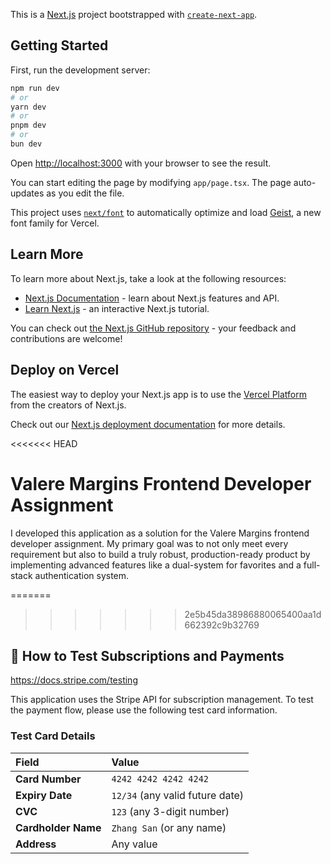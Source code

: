 This is a [Next.js](https://nextjs.org) project bootstrapped with [`create-next-app`](https://nextjs.org/docs/app/api-reference/cli/create-next-app).

## Getting Started

First, run the development server:

```bash
npm run dev
# or
yarn dev
# or
pnpm dev
# or
bun dev
```

Open [http://localhost:3000](http://localhost:3000) with your browser to see the result.

You can start editing the page by modifying `app/page.tsx`. The page auto-updates as you edit the file.

This project uses [`next/font`](https://nextjs.org/docs/app/building-your-application/optimizing/fonts) to automatically optimize and load [Geist](https://vercel.com/font), a new font family for Vercel.

## Learn More

To learn more about Next.js, take a look at the following resources:

- [Next.js Documentation](https://nextjs.org/docs) - learn about Next.js features and API.
- [Learn Next.js](https://nextjs.org/learn) - an interactive Next.js tutorial.

You can check out [the Next.js GitHub repository](https://github.com/vercel/next.js) - your feedback and contributions are welcome!

## Deploy on Vercel

The easiest way to deploy your Next.js app is to use the [Vercel Platform](https://vercel.com/new?utm_medium=default-template&filter=next.js&utm_source=create-next-app&utm_campaign=create-next-app-readme) from the creators of Next.js.

Check out our [Next.js deployment documentation](https://nextjs.org/docs/app/building-your-application/deploying) for more details.

<<<<<<< HEAD
# Valere Margins Frontend Developer Assignment

I developed this application as a solution for the Valere Margins frontend developer assignment. My primary goal was to not only meet every requirement but also to build a truly robust, production-ready product by implementing advanced features like a dual-system for favorites and a full-stack authentication system.

=======
>>>>>>> 2e5b45da38986880065400aa1d662392c9b32769
## **📝 How to Test Subscriptions and Payments**

https://docs.stripe.com/testing

This application uses the Stripe API for subscription management. To test the payment flow, please use the following test card information.

### **Test Card Details**

| Field               | Value                           |
| :------------------ | :------------------------------ |
| **Card Number**     | `4242 4242 4242 4242`           |
| **Expiry Date**     | `12/34` (any valid future date) |
| **CVC**             | `123` (any 3-digit number)      |
| **Cardholder Name** | `Zhang San` (or any name)       |
| **Address**         | Any value                       |
